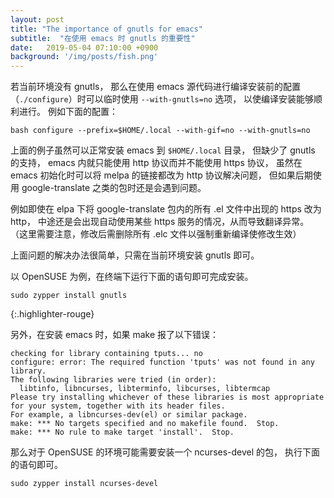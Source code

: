 ```yaml
---
layout: post
title: "The importance of gnutls for emacs"
subtitle:  "在使用 emacs 时 gnutls 的重要性"
date:   2019-05-04 07:10:00 +0900
background: '/img/posts/fish.png'
---
```


若当前环境没有 gnutls，
那么在使用 emacs 源代码进行编译安装前的配置
（`./configure`）时可以临时使用 `--with-gnutls=no` 选项，
以使编译安装能够顺利进行。
例如下面的配置：

```
bash configure --prefix=$HOME/.local --with-gif=no --with-gnutls=no
```

上面的例子虽然可以正常安装 emacs 到 `$HOME/.local` 目录，
但缺少了 gnutls 的支持，
emacs 内就只能使用 http 协议而并不能使用 https 协议，
虽然在 emacs 初始化时可以将 melpa 的链接都改为 http 协议解决问题，
但如果后期使用 google-translate 之类的包时还是会遇到问题。


例如即使在 elpa 下将 google-translate 包内的所有 .el 文件中出现的 https 改为 http，
中途还是会出现自动使用某些 https 服务的情况，从而导致翻译异常。
（这里需要注意，修改后需删除所有 .elc 文件以强制重新编译使修改生效）

上面问题的解决办法很简单，只需在当前环境安装 gnutls 即可。

以 OpenSUSE 为例，在终端下运行下面的语句即可完成安装。

```
sudo zypper install gnutls
```
{:.highlighter-rouge}

另外，在安装 emacs 时，如果 make 报了以下错误：

```
checking for library containing tputs... no
configure: error: The required function 'tputs' was not found in any library.
The following libraries were tried (in order):
  libtinfo, libncurses, libterminfo, libcurses, libtermcap
Please try installing whichever of these libraries is most appropriate
for your system, together with its header files.
For example, a libncurses-dev(el) or similar package.
make: *** No targets specified and no makefile found.  Stop.
make: *** No rule to make target 'install'.  Stop.
```

那么对于 OpenSUSE 的环境可能需要安装一个 ncurses-devel 的包，
执行下面的语句即可。
```
sudo zypper install ncurses-devel
```

